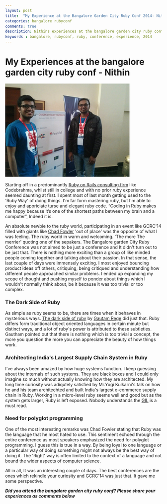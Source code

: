 ```yaml
---
layout: post
title:  "My Experience at the Bangalore Garden City Ruby Conf 2014- Nithin"
categories: bangalore rubyconf
comments: true
description: Nithins experiences at the bangalore garden city ruby conf.
keywords : bangalore, rubyconf, ruby, conference, experience, 2014
---
```

# My Experiences at the bangalore garden city ruby conf - Nithin

<img src="/images/yuvaatgcrc.jpg" alt="Yuvaraja of Codebrahma at Bangalore
garden City Ruby Conference" style="text-align:center;width: 400px;"/>
 
Starting off in a predominantly [Ruby on Rails consulting firm](http://codebrahma.com) like Codebrahma, whilst still in college and with no prior ruby experience seemed daunting at first. I spent most of last month getting used to the 'Ruby Way' of doing things. I'm far form mastering ruby, but I'm able to enjoy and appriciate turse and elegant ruby code. “Coding in Ruby makes me happy because it’s one of the shortest paths between my brain and a computer”, Indeed it is.


An absolute newbie to the ruby world, participating in an event like GCRC'14 filled with giants like [Chad Fowler](http://twitter.com/chadfowler)  'out of place' was the opposite of what I was feeling. The ruby world in warm and welcoming. 'The more The merrier' quoting one of the sepakers. The Bangalore garden City Ruby Conference was not aimed to be just a conference and It didn't turn out to be just that. There is nothing more exciting than a group of like minded people coming together and talking about their passion. In that sense, the last couple of days were immensely exciting. I most enjoyed bouncing product ideas off others, critiquing, being critiqued and understanding how different people approached similar problems. I ended up expanding my scope of thought and pushing myself to ponder about things which I wouldn't normally think about, be it because it was too trivial or too complex.

### The Dark Side of Ruby

As simple as ruby seems to be, there are times when it behaves in mysterious ways. [The dark side of ruby](http://www.slideshare.net/gautamrege/gcrc-2014-the-dark-side-of-ruby-29681735) by [Gautam Rege](http://twitter.com/gautamrege) did just that. Ruby differs form traditional object oriented languages in certain minute but distinct ways, and a lot of ruby's power is attributed to these subtleties. Gautham pointed out that there is nothing which is too trivial a concept, the more you question the more you can appreciate the beauty of how things work.

### Architecting India's Largest Supply Chain System in Ruby

I've always been amazed by how huge systems function. I keep guessing about the internals of such systems. They are black boxes and I could only imagine so much without actually knowing how they are architected. My long time curiosity was adiqutely satisfied by Mr.Yogi Kulkarni's talk on how he and his team architechted and built India's largest e-commerce supply chain in Ruby. Working in a micro-level ruby seems well and good but as the system gets larger, Ruby is left exposed. Nobody understands the [GIL](http://www.jstorimer.com/blogs/workingwithcode/8085491-nobody-understands-the-gil) is a must read.

### Need for polyglot programming

One of the most interesting remarks was Chad Fowler stating that Ruby was the language that he most hated to use. This sentiment echoed through the entire conference as most speakers emphasized the need for polyglot programming. I guess this is true in a way. By being loyal to one language or a particular way of doing something might not always be the best way of doing it. The 'Right' way is often limited to the context of a language and not bound the wider aspects of computer science.

All in all, It was an interesting couple of days. The best conferences are the ones which rekindle your curiosity and GCRC'14 was just that. It gave me some perspective.


***Did you attend the bangalore garden city ruby conf? Please share your
experiences as comments below***
